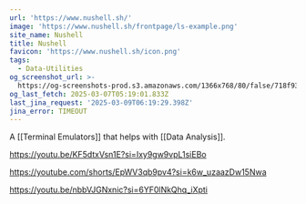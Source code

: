 ```yaml
---
url: 'https://www.nushell.sh/'
image: 'https://www.nushell.sh/frontpage/ls-example.png'
site_name: Nushell
title: Nushell
favicon: 'https://www.nushell.sh/icon.png'
tags:
  - Data-Utilities
og_screenshot_url: >-
  https://og-screenshots-prod.s3.amazonaws.com/1366x768/80/false/718f93b6fd8e59927496e68a7ad87ae25447409b6c98653f111a5c83170a91d1.jpeg
og_last_fetch: 2025-03-07T05:19:01.833Z
last_jina_request: '2025-03-09T06:19:29.398Z'
jina_error: TIMEOUT
---
```


A [[Terminal Emulators]] that helps with [[Data Analysis]]. 

https://youtu.be/KF5dtxVsn1E?si=Ixy9gw9vpL1siEBo

https://youtube.com/shorts/EpWV3qb9pv4?si=k6w_uzaazDw15Nwa

https://youtu.be/nbbVJGNxnic?si=6YF0lNkQhq_iXpti
